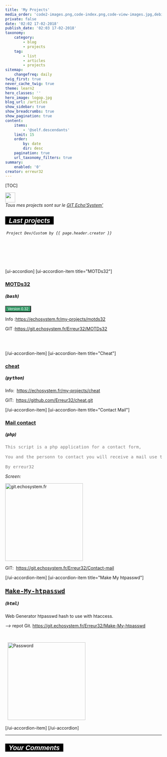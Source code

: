 ```yaml
---
title: 'My Projects'
media_order: 'code2-images.png,code-index.png,code-view-images.jpg,debian.png,Git_icon.png,git-favicon.png,git-gris.jpg,php_256.png,index.png,trans-link-128-images.png,1skull-50.png,logop.jpg,logo.jpg'
private: false
date: '02:02 17-02-2018'
publish_date: '02:03 17-02-2018'
taxonomy:
    category:
        - blog
        - projects
    tag:
        - list
        - articles
        - projects
sitemap:
    changefreq: daily
twig_first: true
never_cache_twig: true
theme: learn2
hero_classes: ''
hero_image: logop.jpg
blog_url: /articles
show_sidebar: true
show_breadcrumbs: true
show_pagination: true
content:
    items:
        - '@self.descendants'
    limit: 15
    order:
        by: date
        dir: desc
    pagination: true
    url_taxonomy_filters: true
summary:
    enabled: '0'
creator: erreur32
---
```


[TOC]

<img src="https://echosystem.fr/_img/Git_icon.png" width="32" height="32" />
<br>
<div class="notices blue"><em>Tous mes projects sont sur le  <a href="https://git.echosystem.fr/explore/repos">GIT Echo'System'</a>&nbsp;&nbsp;</em><em><a href="https://git.echosystem.fr/explore/repos"></a></em></div>
   
<h2 id="mcetoc_1c9eg9n780"><span style="background-color: #000000; font-size: 16pt; color: #ffffff;"><strong><span style="font-family: arial\ black, sans-serif;"><em>&nbsp; Last projects&nbsp;&nbsp;</em></span></strong></span></h2>
<p>&nbsp;<span style="font-size: 9pt; font-family: andale\ mono, monospace;"><em>Project Dev/Custom  by {{ page.header.creator }}</em></span></p>
<br>
<p>&nbsp;</p>
<br>
<div>
    
<!-- [ ui -accordion independent=true open=all ] -->

[ui-accordion]
[ui-accordion-item title="MOTDs32"]
<h3 id="mcetoc_1c9effsj60"><a href="https://echosystem.fr/my-projects/motds32">MOTDs32</a></h3>
<h5>(<strong><span style="font-family: andale\ mono, monospace; color: #000000;">bash</span></strong>)</h5>
<button class="btn btn-success" style="font-size: 09pt;background-color: #339966; color: #ffffff;">Version 0.32</button>
<p>Info :<a href="https:/echosystem.fr/my-projects/motds32">https://echosystem.fr/my-projects/motds32</a></p>
<p>GIT :<a href="https://git.echosystem.fr/Erreur32/MOTDs32">https://git.echosystem.fr/Erreur32/MOTDs32</a></p>
<p>&nbsp;</p><br>
[/ui-accordion-item]
[ui-accordion-item title="Cheat"]
<h3 id="mcetoc_1c9effsj60"><a href="https://echosystem.fr/my-projects/cheat">cheat</a></h3>
<h5>(<strong><span style="font-family: andale\ mono, monospace; color: #000000;">python</span></strong>)</h5>
<p>Info:&nbsp; <a href="../cheat">https://echosystem.fr/my-projects/cheat</a></p>
<p>GIT:&nbsp; <a href="https://github.com/Erreur32/cheat.git">https://github.com/Erreur32/cheat.git</a></p>
[/ui-accordion-item]
[ui-accordion-item title="Contact Mail"]
<h3 id="mcetoc_1c9effsj60"><a href="https://echosystem.fr/my-projects/contact-mail">Mail contact</a><span style="font-family: impact, sans-serif; font-size: 18pt;"></span></h3>
<h5>(<strong><span style="font-family: andale\ mono, monospace; color: #000000;">php</span></strong>)</h5>
 <pre><span style="color: #808080;">This script is a php application for a contact form,</span><br /><br /><span style="color: #808080;">You and the personn to contact you will receive a mail use this form.</span><br /><br /><span style="color: #808080;">By erreur32</span></pre> 
<p><em>Screen:</em></p>
<a href="/i/Screenshots/https_contact.echosystem.fr_443.png"><img src="/i/Screenshots/https_contact.echosystem.fr_443.png" alt="git.echosystem.fr" width="250" height="250" /></a> 
<p>GIT:&nbsp; <a href="https://git.echosystem.fr/Erreur32/Contact-mail">https://git.echosystem.fr/Erreur32/Contact-mail</a></p>
[/ui-accordion-item]
[ui-accordion-item title="Make My htpasswd"]
<h3 id="mcetoc_1c9effsj60"><span style="font-family: terminal, monaco, monospace; font-size: 15pt;"><a href="https://echosystem.fr/my-projects/make-my-htpasswd">Make-My-htpasswd</a></span></h3>
<h5>(<strong><span style="font-family: andale\ mono, monospace; color: #000000;">html</span></strong>)</h5>
<p>Web Generator htpasswd hash to use with htaccess.</p>
<p><em> --&gt; </em>repot Git. <a href="https://git.echosystem.fr/Erreur32/Make-My-htpasswd" rel="nofollow">https://git.echosystem.fr/Erreur32/Make-My-htpasswd</a></p>
<p>&nbsp;</p>
<p>&nbsp;  <a href="https://upfile.echosystem.fr/plugins/imageviewer/site/direct.php?s=2W1&amp;/Screenshot-2018__tools_echosystem_fr.png"><img src="https://upfile.echosystem.fr/plugins/imageviewer/site/direct.php?s=2W1&amp;/Screenshot-2018__tools_echosystem_fr.png" alt="Password" height="250" /></a></p>
[/ui-accordion-item]
[/ui-accordion]
</div>

 <hr />
<h2 id="mcetoc_1c932g9n780"><span style="background-color: #000000; font-size: 16pt; color: #ffffff;"><strong><span style="font-family: arial\ black, sans-serif;"><em>&nbsp; Your Comments&nbsp;&nbsp;</em></span></strong></span></h2>
